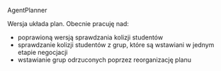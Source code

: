 AgentPlanner

Wersja układa plan. Obecnie pracuję nad:
- poprawioną wersją sprawdzania kolizji studentów
- sprawdzanie kolizji studentów z grup, które są wstawiani w jednym etapie negocjacji
- wstawianie grup odrzuconych poprzez reorganizację planu
